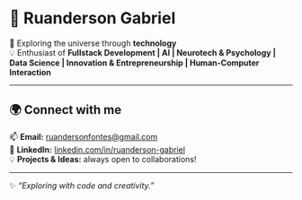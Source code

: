 # 🌌 Ruanderson Gabriel  

🚀 Exploring the universe through **technology**  
💡 Enthusiast of **Fullstack Development | AI | Neurotech & Psychology | Data Science | Innovation & Entrepreneurship | Human-Computer Interaction**  

---

## 🌍 Connect with me  

📫 **Email:** [ruandersonfontes@gmail.com](mailto:ruandersonfontes@email.com)  
💼 **LinkedIn:** [linkedin.com/in/ruanderson-gabriel](https://www.linkedin.com/in/ruanderson-gabriel-033ab6197)  
💡 **Projects & Ideas:** always open to collaborations!  

---

✨ *“Exploring with code and creativity.”*  
